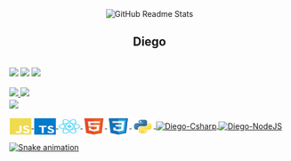 

<p align="center">
 <img width="100px" src="https://res.cloudinary.com/anuraghazra/image/upload/v1594908242/logo_ccswme.svg" align="center" alt="GitHub Readme Stats" />
 <h2 align="center">Diego</h2>
  <div style="display: inline_block"><br>
  <img src="https://img.shields.io/badge/Gmail-D14836?style=for-the-badge&logo=gmail&logoColor=white"/>
  <img src="https://img.shields.io/badge/LinkedIn-0077B5?style=for-the-badge&logo=linkedin&logoColor=white"/>
  <img src="https://img.shields.io/badge/WhatsApp-25D366?style=for-the-badge&logo=whatsapp&logoColor=white"/>

</div>

 
<div style="display: inline_block"><br>
  <a href="https://github.com/diegomocinho">
  <img height="180em" src="https://github-readme-stats.vercel.app/api?username=diegomocinho&show_icons=true&theme=dracula&include_all_commits=true&count_private=true"/> 
  <img height="100em" src="https://github-readme-stats.vercel.app/api/top-langs/?username=diegomocinho&layout=compact&langs_count=2&theme=dracula"/>

</div>
  <img align="center"src="https://img.shields.io/badge/Python-3776AB?style=for-the-badge&logo=python&logoColor=white"/>  

  <div style="display: inline_block"><br>
  <img align="center" alt="Diego-Js" height="30" width="40" src="https://raw.githubusercontent.com/devicons/devicon/master/icons/javascript/javascript-plain.svg">
  <img align="center" alt="Diego-Ts" height="30" width="40" src="https://raw.githubusercontent.com/devicons/devicon/master/icons/typescript/typescript-plain.svg">
  <img align="center" alt="Diego-React" height="30" width="40" src="https://raw.githubusercontent.com/devicons/devicon/master/icons/react/react-original.svg">
  <img align="center" alt="Diego-HTML" height="30" width="40" src="https://raw.githubusercontent.com/devicons/devicon/master/icons/html5/html5-original.svg">
  <img align="center" alt="Diego-CSS" height="30" width="40" src="https://raw.githubusercontent.com/devicons/devicon/master/icons/css3/css3-original.svg">
  <img align="center" alt="Diego-Python" height="30" width="40" src="https://raw.githubusercontent.com/devicons/devicon/master/icons/python/python-original.svg">
  <img align="center" alt="Diego-Csharp" height="40" width="40" src="https://cdn.jsdelivr.net/gh/devicons/devicon/icons/nodejs/nodejs-original-wordmark.svg" />
  <img align="center" alt="Diego-NodeJS" height="40" width="40"  <img src="https://cdn.jsdelivr.net/gh/devicons/devicon/icons/nodejs/nodejs-original.svg" />
</div>


  ![Snake animation](https://github.com/diegomocinho/diegomocinho/blob/output/github-contribution-grid-snake.svg)
</div>
